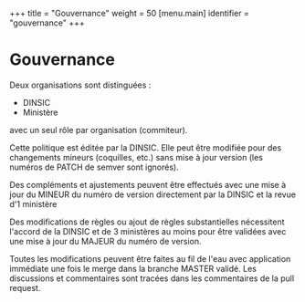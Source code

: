 +++
title = "Gouvernance"
weight = 50
[menu.main]
  identifier = "gouvernance"
+++

# Gouvernance

Deux organisations sont distinguées :

* DINSIC
* Ministère

avec un seul rôle par organisation (commiteur).

Cette politique est éditée par la DINSIC. Elle peut être modifiée pour des changements mineurs (coquilles, etc.) sans mise à jour version (les numéros de PATCH de semver sont ignorés).

Des compléments et ajustements peuvent être effectués avec une mise à jour du MINEUR du numéro de version directement par la DINSIC et la revue d'1 ministère

Des modifications de règles ou ajout de règles substantielles nécessitent l'accord de la DINSIC et de 3 ministères au moins pour être validées avec une mise à jour du MAJEUR du numéro de version.

Toutes les modifications peuvent être faites au fil de l'eau avec application immédiate une fois le merge dans la branche MASTER validé. Les discussions et commentaires sont tracées dans les commentaires de la pull request.
